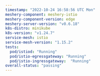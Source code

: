 ```yaml
---
timestamp: "2022-10-24 16:58:56 UTC Mon"
meshery-component: meshery-istio
meshery-component-version: edge
meshery-server-version: "v0.6.18"
k8s-distro: minikube
k8s-version: "v1.24.7"
service-mesh: istio
service-mesh-version: "1.15.2"
tests:
  pod/istiod: "Running"
  pod/istio-egressgateway: "Running"
  pod/istio-ingressgateway:  "Running"
overall-status: "passing"
---
```

